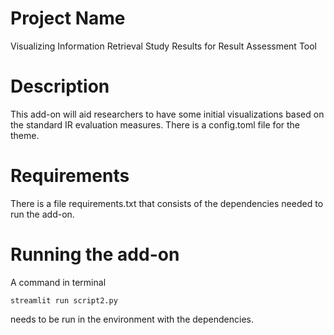 # Project Name
Visualizing Information Retrieval Study Results for Result Assessment Tool

# Description
This add-on will aid researchers to have some initial visualizations based on the standard IR evaluation measures. There is a config.toml file for the theme. 

# Requirements

There is a file requirements.txt that consists of the dependencies needed to run the add-on. 

# Running the add-on
A command in terminal  
```
streamlit run script2.py 
```
needs to be run in the environment with the dependencies. 
